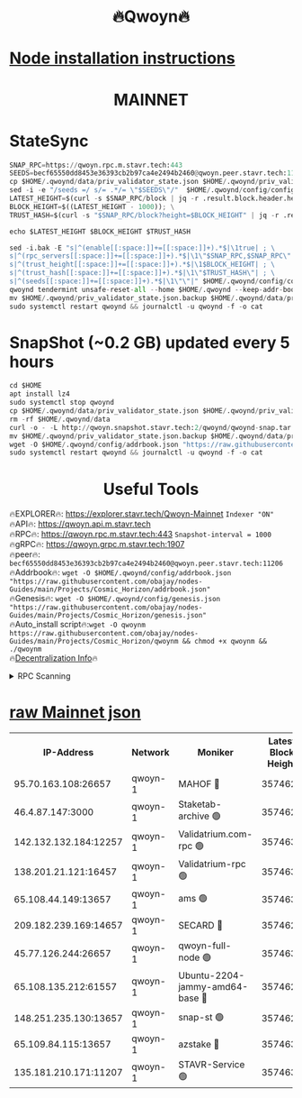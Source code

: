 <h1 align="center"> 🔥Qwoyn🔥</h1>

[Node installation instructions](https://github.com/obajay/nodes-Guides/tree/main/Projects/Cosmic_Horizon)
=
<h1 align="center"> MAINNET</h1>

# StateSync
```python
SNAP_RPC=https://qwoyn.rpc.m.stavr.tech:443
SEEDS=becf65550dd8453e36393cb2b97ca4e2494b2460@qwoyn.peer.stavr.tech:11206
cp $HOME/.qwoynd/data/priv_validator_state.json $HOME/.qwoynd/priv_validator_state.json.backup
sed -i -e "/seeds =/ s/= .*/= \"$SEEDS\"/"  $HOME/.qwoynd/config/config.toml
LATEST_HEIGHT=$(curl -s $SNAP_RPC/block | jq -r .result.block.header.height); \
BLOCK_HEIGHT=$((LATEST_HEIGHT - 1000)); \
TRUST_HASH=$(curl -s "$SNAP_RPC/block?height=$BLOCK_HEIGHT" | jq -r .result.block_id.hash)

echo $LATEST_HEIGHT $BLOCK_HEIGHT $TRUST_HASH

sed -i.bak -E "s|^(enable[[:space:]]+=[[:space:]]+).*$|\1true| ; \
s|^(rpc_servers[[:space:]]+=[[:space:]]+).*$|\1\"$SNAP_RPC,$SNAP_RPC\"| ; \
s|^(trust_height[[:space:]]+=[[:space:]]+).*$|\1$BLOCK_HEIGHT| ; \
s|^(trust_hash[[:space:]]+=[[:space:]]+).*$|\1\"$TRUST_HASH\"| ; \
s|^(seeds[[:space:]]+=[[:space:]]+).*$|\1\"\"|" $HOME/.qwoynd/config/config.toml
qwoynd tendermint unsafe-reset-all --home $HOME/.qwoynd --keep-addr-book
mv $HOME/.qwoynd/priv_validator_state.json.backup $HOME/.qwoynd/data/priv_validator_state.json
sudo systemctl restart qwoynd && journalctl -u qwoynd -f -o cat
```
# SnapShot (~0.2 GB) updated every 5 hours
```python
cd $HOME
apt install lz4
sudo systemctl stop qwoynd
cp $HOME/.qwoynd/data/priv_validator_state.json $HOME/.qwoynd/priv_validator_state.json.backup
rm -rf $HOME/.qwoynd/data
curl -o - -L http://qwoyn.snapshot.stavr.tech:2/qwoynd/qwoynd-snap.tar.lz4 | lz4 -c -d - | tar -x -C $HOME/.qwoynd --strip-components 2
mv $HOME/.qwoynd/priv_validator_state.json.backup $HOME/.qwoynd/data/priv_validator_state.json
wget -O $HOME/.qwoynd/config/addrbook.json "https://raw.githubusercontent.com/obajay/nodes-Guides/main/Projects/Cosmic_Horizon/addrbook.json"
sudo systemctl restart qwoynd && journalctl -u qwoynd -f -o cat
```

 <h1 align="center"> Useful Tools</h1>

🔥EXPLORER🔥:     https://explorer.stavr.tech/Qwoyn-Mainnet        `Indexer "ON"` \
🔥API🔥:          https://qwoyn.api.m.stavr.tech \
🔥RPC🔥:          https://qwoyn.rpc.m.stavr.tech:443              `Snapshot-interval = 1000` \
🔥gRPC🔥:         https://qwoyn.grpc.m.stavr.tech:1907 \
🔥peer🔥:         `becf65550dd8453e36393cb2b97ca4e2494b2460@qwoyn.peer.stavr.tech:11206` \
🔥Addrbook🔥:  `wget -O $HOME/.qwoynd/config/addrbook.json "https://raw.githubusercontent.com/obajay/nodes-Guides/main/Projects/Cosmic_Horizon/addrbook.json"` \
🔥Genesis🔥:  `wget -O $HOME/.qwoynd/config/genesis.json "https://raw.githubusercontent.com/obajay/nodes-Guides/main/Projects/Cosmic_Horizon/genesis.json"` \
🔥Auto_install script🔥:`wget -O qwoynm https://raw.githubusercontent.com/obajay/nodes-Guides/main/Projects/Cosmic_Horizon/qwoynm && chmod +x qwoynm && ./qwoynm` \
🔥[Decentralization Info](https://github.com/obajay/StateSync-snapshots/tree/main/Projects/Qwoyn/Decentralization)🔥

<details>
<summary>RPC Scanning</summary>

<h2 align="center"> We scan nodes in real time every 4 hours. And we provide the final result of RPC endpoints.
We cannot influence the operation of these nodes in any way. </h2>


```python
If Voting Power is higher than 0 --> then the Node is a validator of the network and may be subject to attack and be a potential threat to the chain.
```
```python
We marked such validators with a red symbol
```

</details>

[raw Mainnet json](https://rpc-check.qwoynm.stavr.tech/qwoynm/rpc-qwoynm-result.json)
=


<table><tr><th>IP-Address</th><th>Network</th><th>Moniker</th><th>Latest Block Height</th><th>Earliest Block Height</th><th>Catching Up</th><th>Tx Index</th><th>Voting Power</th><th>Scan Time</th></tr><tr><td>95.70.163.108:26657</td><td>qwoyn-1</td><td>MAHOF 🔴</td><td>3574629</td><td>1</td><td>False</td><td>on</td><td>56553</td><td>2024-02-06T14:52:57.108372830UTC</td></tr><tr><td>46.4.87.147:3000</td><td>qwoyn-1</td><td>Staketab-archive 🟢</td><td>3574629</td><td>1</td><td>False</td><td>on</td><td>0</td><td>2024-02-06T14:52:57.372476293UTC</td></tr><tr><td>142.132.132.184:12257</td><td>qwoyn-1</td><td>Validatrium.com-rpc 🟢</td><td>3574631</td><td>1</td><td>False</td><td>on</td><td>0</td><td>2024-02-06T14:53:08.969695677UTC</td></tr><tr><td>138.201.21.121:16457</td><td>qwoyn-1</td><td>Validatrium-rpc 🟢</td><td>3574631</td><td>1</td><td>False</td><td>on</td><td>0</td><td>2024-02-06T14:53:11.346994644UTC</td></tr><tr><td>65.108.44.149:13657</td><td>qwoyn-1</td><td>ams 🟢</td><td>3574632</td><td>1</td><td>False</td><td>on</td><td>0</td><td>2024-02-06T14:53:18.175365338UTC</td></tr><tr><td>209.182.239.169:14657</td><td>qwoyn-1</td><td>SECARD 🔴</td><td>3574629</td><td>371001</td><td>False</td><td>on</td><td>161583</td><td>2024-02-06T14:52:56.654365584UTC</td></tr><tr><td>45.77.126.244:26657</td><td>qwoyn-1</td><td>qwoyn-full-node 🟢</td><td>3574630</td><td>2170001</td><td>False</td><td>on</td><td>0</td><td>2024-02-06T14:53:04.668830586UTC</td></tr><tr><td>65.108.135.212:61557</td><td>qwoyn-1</td><td>Ubuntu-2204-jammy-amd64-base 🔴</td><td>3574628</td><td>2352001</td><td>False</td><td>off</td><td>137561</td><td>2024-02-06T14:52:54.279524116UTC</td></tr><tr><td>148.251.235.130:13657</td><td>qwoyn-1</td><td>snap-st 🟢</td><td>3574629</td><td>3396001</td><td>False</td><td>off</td><td>0</td><td>2024-02-06T14:53:01.770819239UTC</td></tr><tr><td>65.109.84.115:13657</td><td>qwoyn-1</td><td>azstake 🔴</td><td>3574632</td><td>3442426</td><td>False</td><td>off</td><td>75667</td><td>2024-02-06T14:53:18.507095754UTC</td></tr><tr><td>135.181.210.171:11207</td><td>qwoyn-1</td><td>STAVR-Service 🟢</td><td>3574632</td><td>3571001</td><td>False</td><td>on</td><td>0</td><td>2024-02-06T14:53:13.749828997UTC</td></tr></table>
